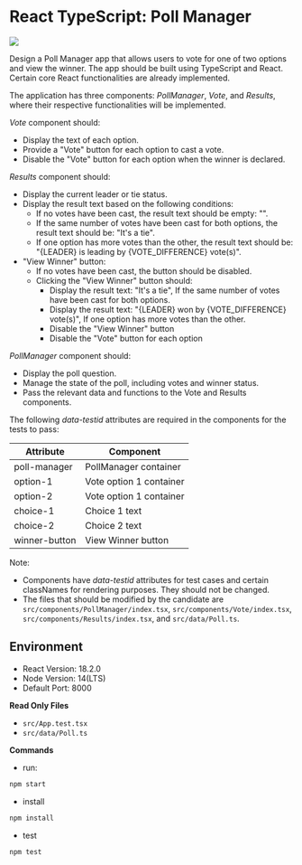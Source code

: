# React TypeScript: Poll Manager

![](https://hrcdn.net/s3_pub/istreet-assets/ZGfwyhx572_EkNCGzMRkbA/poll-manager.gif)

Design a Poll Manager app that allows users to vote for one of two options and view the winner. The app should be built using TypeScript and React. Certain core React functionalities are already implemented.

The application has three components: _PollManager_, _Vote_, and _Results_, where their respective functionalities will be implemented.

_Vote_ component should:

- Display the text of each option.
- Provide a "Vote" button for each option to cast a vote.
- Disable the "Vote" button for each option when the winner is declared.

_Results_ component should:

- Display the current leader or tie status.
- Display the result text based on the following conditions:
  - If no votes have been cast, the result text should be empty: "".
  - If the same number of votes have been cast for both options, the result text should be: "It's a tie".
  - If one option has more votes than the other, the result text should be: "{LEADER} is leading by {VOTE_DIFFERENCE} vote(s)".
- "View Winner" button:
  - If no votes have been cast, the button should be disabled.
  - Clicking the "View Winner" button should:
    - Display the result text: "It's a tie", If the same number of votes have been cast for both options.
    - Display the result text: "{LEADER} won by {VOTE_DIFFERENCE} vote(s)", If one option has more votes than the other.
    - Disable the "View Winner" button
    - Disable the "Vote" button for each option

_PollManager_ component should:

- Display the poll question.
- Manage the state of the poll, including votes and winner status.
- Pass the relevant data and functions to the Vote and Results components.

The following _data-testid_ attributes are required in the components for the tests to pass:

| **Attribute**         | **Component**             |
|-----------------------|---------------------------|
| poll-manager          | PollManager container     |
| option-1              | Vote option 1 container   |
| option-2              | Vote option 1 container   |
| choice-1              | Choice 1 text             |
| choice-2              | Choice 2 text             |
| winner-button         | View Winner button        |


Note:

- Components have _data-testid_ attributes for test cases and certain classNames for rendering purposes. They should not be changed.
- The files that should be modified by the candidate are `src/components/PollManager/index.tsx`, `src/components/Vote/index.tsx`, `src/components/Results/index.tsx`, and `src/data/Poll.ts`.

## Environment

- React Version: 18.2.0
- Node Version: 14(LTS)
- Default Port: 8000

**Read Only Files**

- `src/App.test.tsx`
- `src/data/Poll.ts`


**Commands**

- run:

```bash
npm start
```

- install

```bash
npm install
```

- test

```bash
npm test
```


